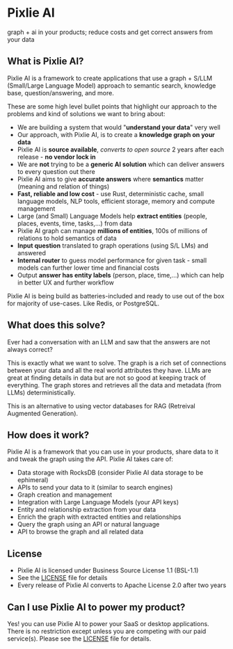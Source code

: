 # Pixlie AI
graph + ai in your products; reduce costs and get correct answers from your data

## What is Pixlie AI?
Pixlie AI is a framework to create applications that use a graph + S/LLM (Small/Large Language Model) approach
to semantic search, knowledge base, question/answering, and more.

These are some high level bullet points that highlight our approach to the problems and kind of solutions we want to bring about:
- We are building a system that would "**understand your data**" very well
- Our approach, with Pixlie AI, is to create a **knowledge graph on your data**
- Pixlie AI is **source available**, *converts to open source* 2 years after each release - **no vendor lock in**
- We are **not** trying to be a **generic AI solution** which can deliver answers to every question out there
- Pixlie AI aims to give **accurate answers** where **semantics** matter (meaning and relation of things)
- **Fast, reliable and low cost** - use Rust, deterministic cache, small language models, NLP tools, efficient storage, memory and compute management
- Large (and Small) Language Models help **extract entities** (people, places, events, time, tasks,...) from data
- Pixlie AI graph can manage **millions of entities**, 100s of millions of relations to hold semantics of data
- **Input question** translated to graph operations (using S/L LMs) and answered
- **Internal router** to guess model performance for given task - small models can further lower time and financial costs
- Output **answer has entity labels** (person, place, time,...) which can help in better UX and further workflow

Pixlie AI is being build as batteries-included and ready to use out of the box for majority of use-cases. Like Redis, or PostgreSQL.

## What does this solve?
Ever had a conversation with an LLM and saw that the answers are not always correct?

This is exactly what we want to solve. The graph is a rich set of connections between your data and all the
real world attributes they have. LLMs are great at finding details in data but are not so good at keeping
track of everything. The graph stores and retrieves all the data and metadata (from LLMs) deterministically.

This is an alternative to using vector databases for RAG (Retreival Augmented Generation).

## How does it work?
Pixlie AI is a framework that you can use in your products, share data to it and tweak the graph using the API.
Pixlie AI takes care of:
- Data storage with RocksDB (consider Pixlie AI data storage to be ephimeral)
- APIs to send your data to it (similar to search engines)
- Graph creation and management
- Integration with Large Language Models (your API keys)
- Entity and relationship extraction from your data
- Enrich the graph with extracted entities and relationships
- Query the graph using an API or natural language
- API to browse the graph and all related data

## License
- Pixlie AI is licensed under Business Source License 1.1 (BSL-1.1)
- See the [LICENSE](LICENSE) file for details
- Every release of Pixlie AI converts to Apache License 2.0 after two years

## Can I use Pixlie AI to power my product?
Yes! you can use Pixlie AI to power your SaaS or desktop applications.
There is no restriction except unless you are competing with our paid service(s).
Please see the [LICENSE](LICENSE) file for details.
